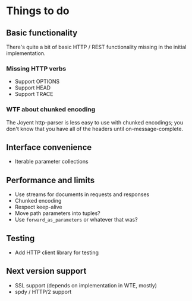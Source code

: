 Things to do
============

Basic functionality
-------------------

There's quite a bit of basic HTTP / REST functionality missing in the initial
implementation.

### Missing HTTP verbs

 - Support OPTIONS
 - Support HEAD
 - Support TRACE

### WTF about chunked encoding

The Joyent http-parser is less easy to use with chunked encodings; you don't
know that you have all of the headers until on-message-complete.

Interface convenience
---------------------

 - Iterable parameter collections

Performance and limits
----------------------

 - Use streams for documents in requests and responses
 - Chunked encoding
 - Respect keep-alive
 - Move path parameters into tuples?
 - Use `forward_as_parameters` or whatever that was?

Testing
-------

 - Add HTTP client library for testing

Next version support
--------------------

 - SSL support (depends on implementation in WTE, mostly)
 - spdy / HTTP/2 support
